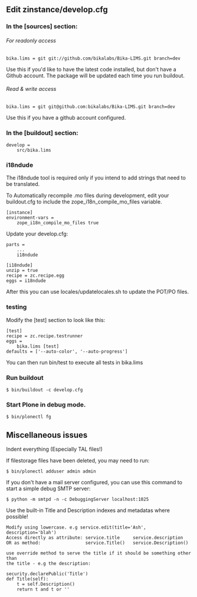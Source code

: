 Edit zinstance/develop.cfg
--------------------------

### In the [sources] section:

###### For readonly access

    bika.lims = git git://github.com/bikalabs/Bika-LIMS.git branch=dev

Use this if you'd like to have the latest code installed, but don't have a
Github account.  The package will be updated each time you run buildout.

###### Read & write access

    bika.lims = git git@github.com:bikalabs/Bika-LIMS.git branch=dev

Use this if you have a github account configured.

### In the [buildout] section:

    develop =
        src/bika.lims

### i18ndude

The i18ndude tool is required only if you intend to add strings that need to
be translated.

To Automatically recompile .mo files during development, edit your
buildout.cfg to include the zope_i18n_compile_mo_files variable.

    [instance]
    environment-vars =
        zope_i18n_compile_mo_files true

Update your develop.cfg:

    parts =
        ...
        i18ndude

    [i18ndude]
    unzip = true
    recipe = zc.recipe.egg
    eggs = i18ndude

After this you can use locales/updatelocales.sh to update the POT/PO files.

### testing

Modify the [test] section to look like this:

    [test]
    recipe = zc.recipe.testrunner
    eggs =
        bika.lims [test]
    defaults = ['--auto-color', '--auto-progress']

You can then run bin/test to execute all tests in bika.lims

### Run buildout

    $ bin/buildout -c develop.cfg

### Start Plone in debug mode.

    $ bin/plonectl fg

Miscellaneous issues
--------------------

Indent everything (Especially TAL files!)

If filestorage files have been deleted, you may need to run:

    $ bin/plonectl adduser admin admin

If you don't have a mail server configured, you can use this command to start
a simple debug SMTP server:

    $ python -m smtpd -n -c DebuggingServer localhost:1025

Use the built-in Title and Description indexes and metadatas where possible!

    Modify using lowercase. e.g service.edit(title='Ash', description='blah')
    Access directly as attribute: service.title     service.description
    OR as method:                 service.Title()   service.Description()

    use override method to serve the title if it should be something other than
    the title - e.g the description:

    security.declarePublic('Title')
    def Title(self):
        t = self.Description()
        return t and t or ''
